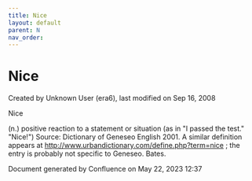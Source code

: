 ```yaml
---
title: Nice
layout: default
parent: N
nav_order:
---
```


# Nice

Created by  Unknown User (era6), last modified on Sep 16, 2008

Nice

(n.) positive reaction to a statement or situation (as in &quot;I passed the test.&quot; &quot;Nice!&quot;) Source: Dictionary of Geneseo English 2001. A similar definition appears at http://www.urbandictionary.com/define.php?term=nice ; the entry is probably not specific to Geneseo. Bates.

Document generated by Confluence on May 22, 2023 12:37



